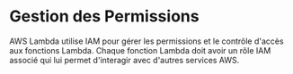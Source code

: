 # Gestion des Permissions

AWS Lambda utilise IAM pour gérer les permissions et le contrôle d'accès aux fonctions Lambda. Chaque fonction Lambda doit avoir un rôle IAM associé qui lui permet d'interagir avec d'autres services AWS.
